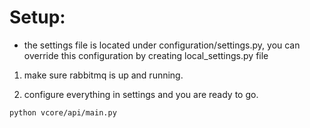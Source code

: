 # Setup:

* the settings file is located under configuration/settings.py, you can override this configuration by creating
local_settings.py file

1. make sure rabbitmq is up and running.

2. configure everything in settings and you are ready to go.

```bash
python vcore/api/main.py
```
